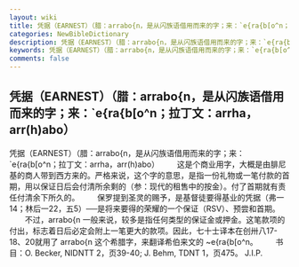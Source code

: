 ```yaml
---
layout: wiki
title: 凭据（EARNEST）（腊：arrabo{n，是从闪族语借用而来的字；来：`e{ra{b[o^n；拉丁文：arrha，arr(h)abo）
categories: NewBibleDictionary
description: 凭据（EARNEST）（腊：arrabo{n，是从闪族语借用而来的字；来：`e{ra{b[o^n；拉丁文：arrha，arr(h)abo）
keywords: 凭据（EARNEST）（腊：arrabo{n，是从闪族语借用而来的字；来：`e{ra{b[o^n；拉丁文：arrha，arr(h)abo）
comments: false
---
```


## 凭据（EARNEST）（腊：arrabo{n，是从闪族语借用而来的字；来：`e{ra{b[o^n；拉丁文：arrha，arr(h)abo）



凭据（EARNEST）（腊：arrabo{n，是从闪族语借用而来的字；来：`e{ra{b[o^n；拉丁文：arrha，arr(h)abo）
　　这是个商业用字，大概是由腓尼基的商人带到西方来的。严格来说，这个字的意思，是指一份礼物或一笔付款的首期，用以保证日后会付清所余剩的（参：现代的租售中的按金）。付了首期就有责任付清余下所久的。
　　保罗提到圣灵的赐予，是基督徒要得基业的凭据（弗一14；林后一22，五5）──是将来要得的荣耀的一个保证（RSV）、预尝和首期。
　　不过，arrabo{n 一般来说，较多是指任何类型的保证金或押金。这笔款项的付出，标志着日后必定会附上一笔更大的款项。因此，七十士译本在创卅八17-18、20就用了 arrabo{n 这个希腊字，来翻译希伯来文的 ~e{ra{b[o^n。
　　书目：O. Becker, NIDNTT 2，页39-40; J. Behm, TDNT 1，页475。
J.I.P.




